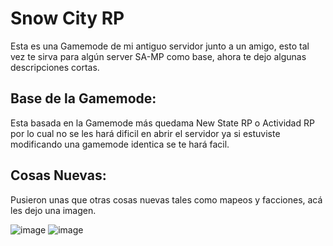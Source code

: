 # Snow City RP
Esta es una Gamemode de mi antiguo servidor junto a un amigo, esto tal vez te sirva para algún server SA-MP como base, ahora te dejo algunas descripciones cortas.

## Base de la Gamemode:

Esta basada en la Gamemode más quedama New State RP o Actividad RP por lo cual no se les hará dificil en abrir el servidor ya si estuviste modificando una gamemode identica se te hará facil.

## Cosas Nuevas:

Pusieron unas que otras cosas nuevas tales como mapeos y facciones, acá les dejo una imagen.

![image](https://user-images.githubusercontent.com/79029100/202062454-08cb5f48-a9cb-43c1-ad6f-265d628918d7.png)
![image](https://user-images.githubusercontent.com/79029100/202066442-3a81984a-2a71-430e-bdc5-cba0409c2a6d.png)


